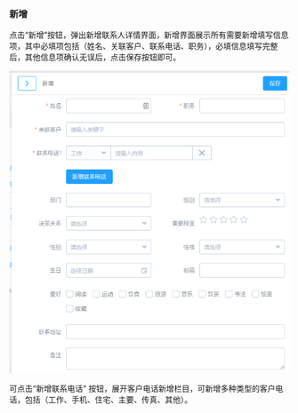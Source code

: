 ### 新增

点击“新增”按钮，弹出新增联系人详情界面，新增界面展示所有需要新增填写信息项，其中必填项包括（姓名、关联客户、联系电话、职务），必填信息填写完整后，其他信息项确认无误后，点击保存按钮即可。

![](/assets/TIM截图20171215100722.png)

可点击“新增联系电话” 按钮，展开客户电话新增栏目，可新增多种类型的客户电话，包括（工作、手机、住宅、主要、传真、其他）。

